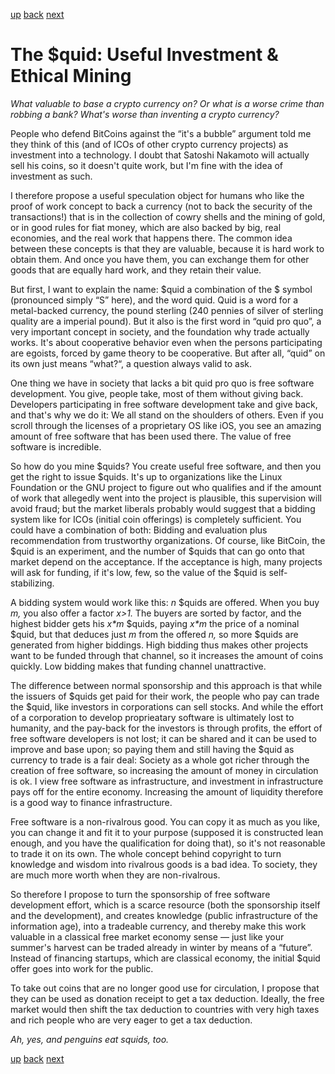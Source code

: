[up](squid.md) [back](squid-chain.md) [next](squid-fed.md)

# The $quid: Useful Investment & Ethical Mining

_What valuable to base a crypto currency on? Or what is a worse crime
than robbing a bank?  What's worse than inventing a crypto currency?_

People who defend BitCoins against the “it's a bubble” argument told
me they think of this (and of ICOs of other crypto currency projects)
as investment into a technology.  I doubt that Satoshi Nakamoto will
actually sell his coins, so it doesn't quite work, but I'm fine with
the idea of investment as such.

I therefore propose a useful speculation object for humans who like
the proof of work concept to back a currency (not to back the security
of the transactions!) that is in the collection of cowry shells and
the mining of gold, or in good rules for fiat money, which are also
backed by big, real economies, and the real work that happens there.
The common idea between these concepts is that they are valuable,
because it is hard work to obtain them.  And once you have them, you
can exchange them for other goods that are equally hard work, and they
retain their value.

But first, I want to explain the name: $quid a combination of the $
symbol (pronounced simply “S” here), and the word quid.  Quid is a
word for a metal-backed currency, the pound sterling (240 pennies of
silver of sterling quality are a imperial pound).  But it also is the
first word in “quid pro quo”, a very important concept in society, and
the foundation why trade actually works.  It's about cooperative
behavior even when the persons participating are egoists, forced by
game theory to be cooperative.  But after all, “quid” on its own just
means “what?“, a question always valid to ask.

One thing we have in society that lacks a bit quid pro quo is free
software development.  You give, people take, most of them without
giving back.  Developers participating in free software development
take and give back, and that's why we do it: We all stand on the
shoulders of others.  Even if you scroll through the licenses of a
proprietary OS like iOS, you see an amazing amount of free software
that has been used there.  The value of free software is incredible.

So how do you mine $quids?  You create useful free software, and then
you get the right to issue $quids.  It's up to organizations like the
Linux Foundation or the GNU project to figure out who qualifies and if
the amount of work that allegedly went into the project is plausible,
this supervision will avoid fraud; but the market liberals probably
would suggest that a bidding system like for ICOs (initial coin
offerings) is completely sufficient.  You could have a combination of
both: Bidding and evaluation plus recommendation from trustworthy
organizations.  Of course, like BitCoin, the $quid is an experiment,
and the number of $quids that can go onto that market depend on the
acceptance.  If the acceptance is high, many projects will ask for
funding, if it's low, few, so the value of the $quid is
self-stabilizing.

A bidding system would work like this: _n_ $quids are offered.  When
you buy _m,_ you also offer a factor _x>1._ The buyers are sorted by
factor, and the highest bidder gets his _x*m_ $quids, paying _x*m_ the
price of a nominal $quid, but that deduces just _m_ from the offered
_n,_ so more $quids are generated from higher biddings.  High bidding
thus makes other projects want to be funded through that channel, so
it increases the amount of coins quickly.  Low bidding makes that
funding channel unattractive.

The difference between normal sponsorship and this approach is that
while the issuers of $quids get paid for their work, the people who
pay can trade the $quid, like investors in corporations can sell
stocks.  And while the effort of a corporation to develop proprieatary
software is ultimately lost to humanity, and the pay-back for the
investors is through profits, the effort of free software developers
is not lost; it can be shared and it can be used to improve and base
upon; so paying them and still having the $quid as currency to trade
is a fair deal: Society as a whole got richer through the creation of
free software, so increasing the amount of money in circulation is ok.
I view free software as infrastructure, and investment in
infrastructure pays off for the entire economy.  Increasing the amount
of liquidity therefore is a good way to finance infrastructure.

Free software is a non-rivalrous good.  You can copy it as much as you
like, you can change it and fit it to your purpose (supposed it is
constructed lean enough, and you have the qualification for doing
that), so it's not reasonable to trade it on its own.  The whole
concept behind copyright to turn knowledge and wisdom into rivalrous
goods is a bad idea.  To society, they are much more worth when they
are non-rivalrous.

So therefore I propose to turn the sponsorship of free software development
effort, which is a scarce resource (both the sponsorship itself and the
development), and creates knowledge (public infrastructure of the information
age), into a tradeable currency, and thereby make this work valuable in a
classical free market economy sense — just like your summer's harvest can be
traded already in winter by means of a “future”.  Instead of financing startups,
which are classical economy, the initial $quid offer goes into work for the
public.

To take out coins that are no longer good use for circulation, I propose that
they can be used as donation receipt to get a tax deduction. Ideally, the free
market would then shift the tax deduction to countries with very high taxes
and rich people who are very eager to get a tax deduction.

_Ah, yes, and penguins eat squids, too._

[up](squid.md) [back](squid-chain.md) [next](squid-fed.md)
